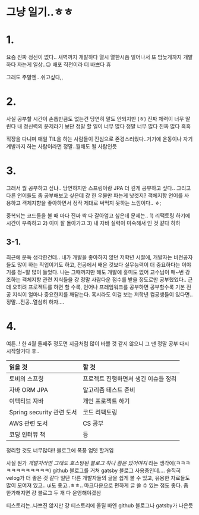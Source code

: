 # 그냥 일기..ㅎㅎ

# 1. 
요즘 진짜 정신이 없다.. 새벽까지 개발하다 열시 열한시쯤 일어나서 또 밤늦게까지 개발하다 자는게 일상..😥 배포 직전이라 더 바쁘다 휴 

그래도 주말엔...쉬고싶다,,

# 2.
사실 공부할 시간이 손톱만큼도 없는건 당연히 말도 안되지만 (ㅎ) 진짜 체력이 너무 딸린다 내 정신력의 문제라기 보단 정말 할 일이 너무 많다 정말 너무 많다 진짜 많다 흑흑 

 직장을 다니며 매일 TIL을 하는 사람들이 진심으로 존경스러웠다..거기에 운동이나 자기계발까지 하는 사람이라면 정말..뭘해도 될 사람인듯 

# 3.
그래서 뭘 공부하고 싶냐.. 당연하지만 스프링이랑 JPA 더 깊게 공부하고 싶다.. 그리고 다른 언어들도 좀 공부해보고 싶은데 걍 한 우물만 파는게 낫겟지? 객체지향 언어를 사용하고 객체지향을 좋아하면서 정작 제대로 써먹지 못하는 느낌이다.. ㅎ; 

중복되는 코드들을 볼 때 마다 진짜 싹 다 갈아엎고 싶은데 문제는.. 1) 리팩토링 하기에 시간이 부족하고 2) 이미 잘 돌아가고 3) 내 자바 실력이 미숙해서
인 것 같다 하하

## 3-1.

최근에 문득 생각한건데.. 내가 개발을 좋아하지 않던 저학년 시절에, 개발자는 비전공자들도 많이 하는 직업이기도 하고, 전공에서 배운 것보다 실무능력이 더 중요하다는 이야기를 정~말 많이 들었다. 나는 그때까지만 해도 개발에 흥미도 없어 교수님이 매~번 강조하는 객체지향 관련 지식들을 걍 정말 사람다운 점수를 받을 정도로만 공부했었다.. 근데 오히려 프로젝트를 하면 할 수록, 언어나 프레임워크를 공부하면 공부할수록 기본 전공 지식이 얼마나 중요한지를 깨닫는다. 혹시라도 이걸 보는 저학년 컴공생들이 있다면.. 정말...전공..열심히 하자....

# 4. 
여튼..! 한 4월 둘째주 정도면 지금처럼 많이 바쁠 것 같지 않으니 그 땐 정말 공부 다시 시작할거다 후..

| 읽을 것                   | 할 것                                |
| :- | :- |
| 토비의 스프링             | 프로젝트 진행하면서 생긴 이슈들 정리 |
| 자바 ORM JPA              | 알고리즘 테스트 준비                 |
| 이펙티브 자바             | 개인 프로젝트 하기                   |
| Spring security 관련 도서 | 코드 리팩토링                        |
| AWS 관련 도서             | CS 공부                                  |
| 코딩 인터뷰 책            | 등                                   |


정리할 것도 너무많다!! 블로그에 폭풍 업뎃 할거임 

사실 뭔가 _개발자라면 그래도 호스팅된 블로그 하나 쯤은 있어야지_ 라는 생각에(ㅋㅋㅋㅋㅋㅋㅋㅋㅋㅋㅋㅋ) github 블로그를 거쳐 gatsby 블로그 사용중인데.... 솔직히 velog가 더 좋은 것 같다 일단 다른 개발자들의 글을 쉽게 볼 수 있고, 유용한 자료들도 많이 모여져 있고.. ui도 좋고..ㅎㅎ.. 마크다운으로 편하게 글 쓸 수 있는 점도 좋다. 좀 한가해지면 걍 블로그 두 개 다 운영해야겠삼 

티스토리는..나쁘진 않지만 걍 티스토리에 올릴 바엔 github 블로그나 gatsby가 나은듯 
